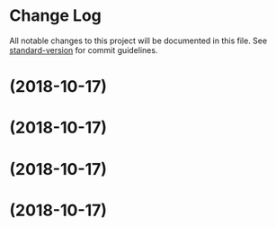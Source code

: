 # Change Log

All notable changes to this project will be documented in this file. See [standard-version](https://github.com/conventional-changelog/standard-version) for commit guidelines.

<a name=""></a>
#  (2018-10-17)



<a name=""></a>
#  (2018-10-17)



<a name=""></a>
#  (2018-10-17)



<a name=""></a>
#  (2018-10-17)
